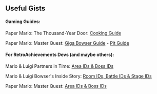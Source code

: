 ## Useful Gists

#### Gaming Guides:
Paper Mario: The Thousand-Year Door: [Cooking Guide](https://gist.github.com/blueYOSHI9000/5a54b45c4c9271a9a1b7732001d20fb2)  

Paper Mario: Master Quest: [Giga Bowser Guide](https://gist.github.com/blueYOSHI9000/5459acb7688256dd4597995f42562aa1) - [Pit Guide](https://gist.github.com/blueYOSHI9000/3f70ca2bbd0c94dac2ea942fe2e6e504)


#### For RetroAchievements Devs (and maybe others):
Mario & Luigi Partners in Time: [Area IDs & Boss IDs](https://gist.github.com/blueYOSHI9000/e7ee87d52368bc7b779e468b259a0cf2)  

Mario & Luigi Bowser's Inside Story: [Room IDs, Battle IDs & Stage IDs](https://gist.github.com/blueYOSHI9000/e7ee87d52368bc7b779e468b259a0cf2)

Paper Mario: Master Quest: [Area IDs & Boss IDs](https://gist.github.com/blueYOSHI9000/c890a5a8ce95d22104059eba3b9795c8)
